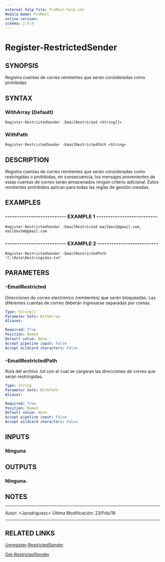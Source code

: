 ```yaml
---
external help file: ProMail-help.xml
Module Name: ProMail
online version: 
schema: 2.0.0
---
```


# Register-RestrictedSender

## SYNOPSIS
Registra cuentas de correo remitentes que serán consideradas como prohibidas

## SYNTAX

### WithArray (Default)
```
Register-RestrictedSender -EmailRestricted <String[]>
```

### WithPath
```
Register-RestrictedSender -EmailRestrictedPath <String>
```

## DESCRIPTION
Registra cuentas de correo remitentes que serán consideradas como restringidas o
prohibidas, en consecuencia, los mensajes provenientes de estas cuentas de correo
serán almacenados ningún criterio adicional.
Estos remitentes prohibidos aplican
para todas las reglas de gestión creadas.

## EXAMPLES

### -------------------------- EXAMPLE 1 --------------------------
```
Register-RestrictedSender -EmailRestricted mailbox1@gmail.com, mailbox34@gmail.com
```

### -------------------------- EXAMPLE 2 --------------------------
```
Register-RestrictedSender -EmailRestrictedPath 'C:\Ruta\Restringidos.txt'
```

## PARAMETERS

### -EmailRestricted
Direcciones de correo electrónico (remitentes) que serán bloqueadas.
Las diferentes
cuentas de correo deberán ingresarse separadas por comas.

```yaml
Type: String[]
Parameter Sets: WithArray
Aliases: 

Required: True
Position: Named
Default value: None
Accept pipeline input: False
Accept wildcard characters: False
```

### -EmailRestrictedPath
Ruta del archivo .txt con el cual se cargaran las direcciones de correo que serán restringidas.

```yaml
Type: String
Parameter Sets: WithPath
Aliases: 

Required: True
Position: Named
Default value: None
Accept pipeline input: False
Accept wildcard characters: False
```

## INPUTS

### Ninguna

## OUTPUTS

### Ninguna.

## NOTES
---------------------------------------------------------
Autor: \<Jarodriguezc\>
Última Modificación: 23/Feb/18

---------------------------------------------------------

## RELATED LINKS

[Unregister-RestrictedSender](Unregister-RestrictedSender.md)

[Get-RestrictedSender](Get-RestrictedSender.md)

